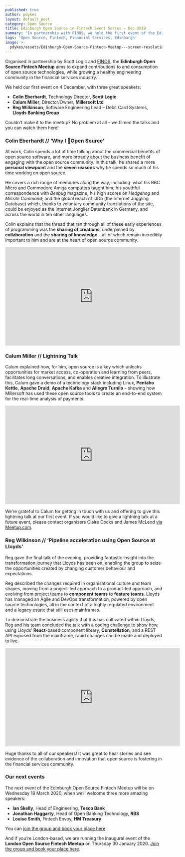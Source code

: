 ```yaml
---
published: true
author: pdykes
layout: default_post
category: Open Source
title: Edinburgh Open Source in Fintech Event Series – Dec 2019
summary: "In partnership with FINOS, we held the first event of the Edinburgh Open Source Fintech Meetup on 4 December, with great talks by Colin Eberhardt, Calum Miller and Reg Wilkinson –\_you can watch videos of the talks here. "
tags: 'Open Source, Fintech, Financial Services, Edinburgh'
image: >-
  pdykes/assets/Edinburgh-Open-Source-Fintech-Meetup---screen-resolution-24-for-blog.jpg
---
```

Organised in partnership by Scott Logic and [FINOS](https://www.finos.org/ "FINOS website"), the **Edinburgh Open Source Fintech Meetup** aims to expand contributions to and consumption of open source technologies, while growing a healthy engineering community in the financial services industry.

We held our first event on 4 December, with three great speakers:

- **Colin Eberhardt**, Technology Director, **Scott Logic**
- **Calum Miller**, Director/Owner, **Millersoft Ltd**
- **Reg Wilkinson**, Software Engineering Lead – Debit Card Systems, **Lloyds Banking Group**

Couldn’t make it to the meetup? No problem at all – we filmed the talks and you can watch them here!

### Colin Eberhardt // ‘Why I 🖤Open Source’

At work, Colin spends a lot of time talking about the commercial benefits of open source software, and more broadly about the business benefit of engaging with the open source community. In this talk, he shared a more **personal viewpoint** and the **seven reasons** why he spends so much of his time working on open source. 

He covers a rich range of memories along the way, including: what his BBC Micro and Commodore Amiga computers taught him; his youthful correspondence with _Beebug_ magazine; his high scores on _Hedgehog_ and _Missile Command_; and the global reach of IJDb (the Internet Juggling Database) which, thanks to voluntary community translations of the site, could be enjoyed as the Internet Jonglier Datenbank in Germany, and across the world in ten other languages.

Colin explains that the thread that ran through all of these early experiences of programming was the **sharing of creations**, underpinned by **collaboration** and the **sharing of knowledge** – all of which remain incredibly important to him and are at the heart of open source community.

<iframe width="560" height="315" src="https://www.youtube.com/embed/R01k9P33-kE" frameborder="0" allow="accelerometer; autoplay; encrypted-media; gyroscope; picture-in-picture" allowfullscreen></iframe>

### Calum Miller // Lightning Talk

Calum explained how, for him, open source is a key which unlocks opportunities for market access, co-operation and learning from peers, facilitates long conversations, and enables creative integration. To illustrate this, Calum gave a demo of a technology stack including Linux, **Pentaho Kettle**, **Apache Druid**, **Apache Kafka** and **Allegro Turnilo** – showing how Millersoft has used these open source tools to create an end-to-end system for the real-time analysis of payments.

<iframe width="560" height="315" src="https://www.youtube.com/embed/vUOwEne8T-8" frameborder="0" allow="accelerometer; autoplay; encrypted-media; gyroscope; picture-in-picture" allowfullscreen></iframe>

We’re grateful to Calum for getting in touch with us and offering to give this lightning talk at our first event. If you would like to give a lightning talk at a future event, please contact organisers Claire Cocks and James McLeod [via Meetup.com](https://www.meetup.com/Edinburgh-Open-Source-Fintech-Meetup/members/?op=leaders "Contact the organisers"). 

### Reg Wilkinson // ‘Pipeline acceleration using Open Source at Lloyds’

Reg gave the final talk of the evening, providing fantastic insight into the transformation journey that Lloyds has been on, enabling the group to seize the opportunities created by changing customer behaviour and expectations. 

Reg described the changes required in organisational culture and team shapes, moving from a project-led approach to a product-led approach, and evolving from project teams to **component teams** to **feature teams**. Lloyds has managed an Agile and DevOps transformation, powered by open source technologies, all in the context of a highly regulated environment and a legacy estate that still uses mainframes. 

To demonstrate the business agility that this has cultivated within Lloyds, Reg and his team concluded the talk with a coding challenge to show how, using Lloyds’ **React**-based component library, **Constellation**, and a REST API exposed from the mainframe, rapid changes can be made and deployed to live.

<iframe width="560" height="315" src="https://www.youtube.com/embed/bZLxQY0QaaA" frameborder="0" allow="accelerometer; autoplay; encrypted-media; gyroscope; picture-in-picture" allowfullscreen></iframe>

Huge thanks to all of our speakers! It was great to hear stories and see evidence of the collaboration and innovation that open source is fostering in the financial services community.

### Our next events

The next event of the Edinburgh Open Source Fintech Meetup will be on Wednesday 18 March 2020, when we’ll welcome three more amazing speakers:

- **Ian Skelly**, Head of Engineering, **Tesco Bank**
- **Jonathan Haggarty**, Head of Open Banking Technology, **RBS**
- **Louise Smith**, Fintech Envoy, **HM Treasury**

You can [join the group and book your place here](https://www.meetup.com/Edinburgh-Open-Source-Fintech-Meetup/events/ "Edinburgh Open Source Fintech Meetup").

And if you’re London-based, we are running the inaugural event of the **London Open Source Fintech Meetup** on Thursday 30 January 2020. [Join the group and book your place here](https://www.meetup.com/london-Open-Source-Fintech-Meetup/ "London Open Source Fintech Meetup").

